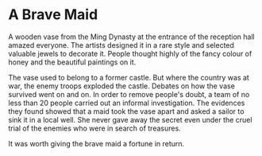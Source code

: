 # A Brave Maid

A wooden vase from the Ming Dynasty at the entrance of the reception hall amazed everyone. The artists designed it in a rare style and selected valuable jewels to decorate it. People thought highly of the fancy colour of honey and the beautiful paintings on it.

The vase used to belong to a former castle. But where the country was at war, the enemy troops exploded the castle. Debates on how the vase survived went on and on. In order to remove people's doubt, a team of no less than 20 people carried out an informal investigation. The evidences they found showed that a maid took the vase apart and asked a sailor to sink it in a local well. She never gave away the secret even under the cruel trial of the enemies who were in search of treasures.

It was worth giving the brave maid a fortune in return.